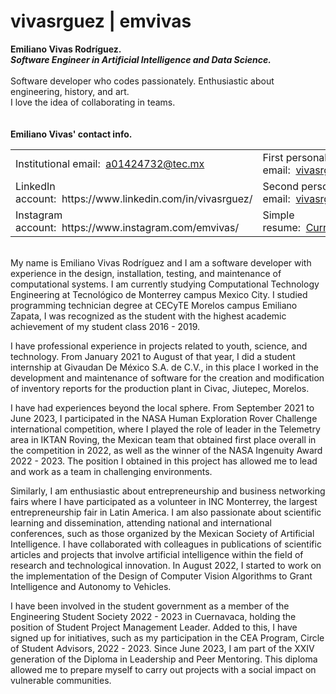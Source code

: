 # vivasrguez | emvivas
<b>Emiliano Vivas Rodríguez.</b><br>
<b><i>Software Engineer in Artificial Intelligence and Data Science.</i></b><br><br>
Software developer who codes passionately. Enthusiastic about engineering, history, and art.<br>
I love the idea of collaborating in teams.<br><br><br>
<b>Emiliano Vivas' contact info.</b>
<table>
  <tr>
    <td>
      Institutional email:&nbsp;&nbsp;<a href="mailto:a01424732@tec.mx">a01424732@tec.mx</a>
    </td>
    <td>
      First personal email:&nbsp;&nbsp;<a href="mailto:vivasrguez@outlook.com">vivasrguez@outlook.com</a>
    </td>
  </tr>
  <tr>
    <td>
      LinkedIn account:&nbsp;&nbsp;https://www.linkedin.com/in/vivasrguez/
    </td>
    <td>
      Second personal email:&nbsp;&nbsp;<a href="mailto:vivasrguez@gmail.com">vivasrguez@gmail.com</a>
    </td>
  </tr>
  <tr>
    <td>
      Instagram account:&nbsp;&nbsp;https://www.instagram.com/emvivas/
    </td>
    <td>
      Simple resume:&nbsp;&nbsp;<a href="https://github.com/vivasrguez/vivasrguez/files/12206017/CurriculumVitae.pdf" target="_blank">CurriculumVitae.pdf</a>
    </td>
  </tr>
</table>
<br>
My name is Emiliano Vivas Rodríguez and I am a software developer with experience in the design, installation, testing, and maintenance of computational systems. I am currently studying Computational Technology Engineering at Tecnológico de Monterrey campus Mexico City. I studied programming technician degree at CECyTE Morelos campus Emiliano Zapata, I was recognized as the student with the highest academic achievement of my student class 2016 - 2019.

I have professional experience in projects related to youth, science, and technology. From January 2021 to August of that year, I did a student internship at Givaudan De México S.A. de C.V., in this place I worked in the development and maintenance of software for the creation and modification of inventory reports for the production plant in Civac, Jiutepec, Morelos.

I have had experiences beyond the local sphere. From September 2021 to June 2023, I participated in the NASA Human Exploration Rover Challenge international competition, where I played the role of leader in the Telemetry area in IKTAN Roving, the Mexican team that obtained first place overall in the competition in 2022, as well as the winner of the NASA Ingenuity Award 2022 - 2023. The position I obtained in this project has allowed me to lead and work as a team in challenging environments.

Similarly, I am enthusiastic about entrepreneurship and business networking fairs where I have participated as a volunteer in INC Monterrey, the largest entrepreneurship fair in Latin America. I am also passionate about scientific learning and dissemination, attending national and international conferences, such as those organized by the Mexican Society of Artificial Intelligence. I have collaborated with colleagues in publications of scientific articles and projects that involve artificial intelligence within the field of research and technological innovation. In August 2022, I started to work on the implementation of the Design of Computer Vision Algorithms to Grant Intelligence and Autonomy to Vehicles.

I have been involved in the student government as a member of the Engineering Student Society 2022 - 2023 in Cuernavaca, holding the position of Student Project Management Leader. Added to this, I have signed up for initiatives, such as my participation in the CEA Program, Circle of Student Advisors, 2022 - 2023. Since June 2023, I am part of the XXIV generation of the Diploma in Leadership and Peer Mentoring. This diploma allowed me to prepare myself to carry out projects with a social impact on vulnerable communities.
